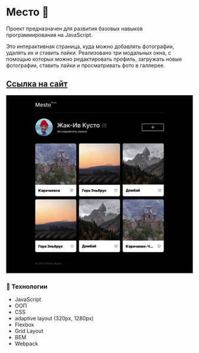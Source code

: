 # Место :sparkler:

<p>Проект предназначен для развития базовых навыков программирования на JavaScript.</p>
Это интерактивная страница, куда можно добавлять фотографии, удалять их и ставить лайки. Реализовано три модальных окна, с помощью которых можно редактировать профиль, загружать новые фотографии, ставить лайки и просматривать фото в галлерее.

## [Ссылка на сайт](https://alenazavadskaya.github.io/mesto/index.html )

![](src/images/main_page.jpg)

### :rocket: Технологии
- JavaScript
- ООП
- CSS
- adaptive layout (320px, 1280px)
- Flexbox
- Grid Layout
- BEM
- Webpack 


